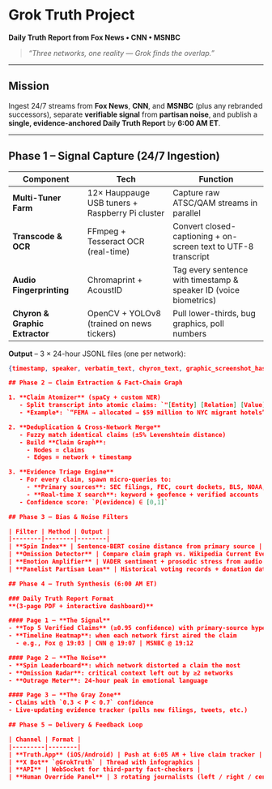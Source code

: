 # Grok Truth Project  
**Daily Truth Report from Fox News • CNN • MSNBC**

> *“Three networks, one reality — Grok finds the overlap.”*

---

## Mission
Ingest 24/7 streams from **Fox News**, **CNN**, and **MSNBC** (plus any rebranded successors), separate **verifiable signal** from **partisan noise**, and publish a **single, evidence-anchored Daily Truth Report** by **6:00 AM ET**.

---

## Phase 1 – Signal Capture (24/7 Ingestion)

| Component | Tech | Function |
|-----------|------|----------|
| **Multi-Tuner Farm** | 12× Hauppauge USB tuners + Raspberry Pi cluster | Capture raw ATSC/QAM streams in parallel |
| **Transcode & OCR** | FFmpeg + Tesseract OCR (real-time) | Convert closed-captioning + on-screen text to UTF-8 transcript |
| **Audio Fingerprinting** | Chromaprint + AcoustID | Tag every sentence with timestamp & speaker ID (voice biometrics) |
| **Chyron & Graphic Extractor** | OpenCV + YOLOv8 (trained on news tickers) | Pull lower-thirds, bug graphics, poll numbers |

**Output** – 3 × 24-hour JSONL files (one per network):

```json
{timestamp, speaker, verbatim_text, chyron_text, graphic_screenshot_hash}

## Phase 2 – Claim Extraction & Fact-Chain Graph

1. **Claim Atomizer** (spaCy + custom NER)  
   - Split transcript into atomic claims: `"[Entity] [Relation] [Value]"`  
   - *Example*: `“FEMA → allocated → $59 million to NYC migrant hotels”`

2. **Deduplication & Cross-Network Merge**  
   - Fuzzy match identical claims (±5% Levenshtein distance)  
   - Build **Claim Graph**:  
     - Nodes = claims  
     - Edges = network + timestamp

3. **Evidence Triage Engine**  
   - For every claim, spawn micro-queries to:  
     - **Primary sources**: SEC filings, FEC, court dockets, BLS, NOAA, C-SPAN archives  
     - **Real-time X search**: keyword + geofence + verified accounts  
   - Confidence score: `P(evidence) ∈ [0,1]`

## Phase 3 – Bias & Noise Filters

| Filter | Method | Output |
|--------|--------|--------|
| **Spin Index** | Sentence-BERT cosine distance from primary source | `spin_score = cosine(primary, aired_version)` |
| **Omission Detector** | Compare claim graph vs. Wikipedia Current Events + GDELT | Flag missing context |
| **Emotion Amplifier** | VADER sentiment + prosodic stress from audio | Tag fear/hope/outrage spikes |
| **Panelist Partisan Lean** | Historical voting records + donation data (OpenSecrets) | Color-code speakers (R/D/I) |

## Phase 4 – Truth Synthesis (6:00 AM ET)

### Daily Truth Report Format  
**(3-page PDF + interactive dashboard)**

#### Page 1 – **The Signal**
- **Top 5 Verified Claims** (≥0.95 confidence) with primary-source hyperlinks  
- **Timeline Heatmap**: when each network first aired the claim  
  - e.g., Fox @ 19:03 | CNN @ 19:07 | MSNBC @ 19:12

#### Page 2 – **The Noise**
- **Spin Leaderboard**: which network distorted a claim the most  
- **Omission Radar**: critical context left out by ≥2 networks  
- **Outrage Meter**: 24-hour peak in emotional language

#### Page 3 – **The Gray Zone**
- Claims with `0.3 < P < 0.7` confidence  
- Live-updating evidence tracker (pulls new filings, tweets, etc.)

## Phase 5 – Delivery & Feedback Loop

| Channel | Format |
|---------|--------|
| **Truth.App** (iOS/Android) | Push at 6:05 AM + live claim tracker |
| **X Bot** `@GrokTruth` | Thread with infographics |
| **API** | WebSocket for third-party fact-checkers |
| **Human Override Panel** | 3 rotating journalists (left / right / center) — can flag errors within 60 min |
